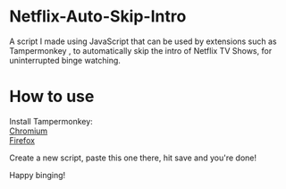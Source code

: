 # Netflix-Auto-Skip-Intro
A script I made using JavaScript that can be used by extensions such as Tampermonkey , to automatically skip the intro of Netflix TV Shows, for uninterrupted binge watching.

# How to use

Install Tampermonkey:<br>
<a href="https://chrome.google.com/webstore/detail/tampermonkey/dhdgffkkebhmkfjojejmpbldmpobfkfo?hl=en">Chromium</a><br>
<a href="https://addons.mozilla.org/en-US/firefox/addon/tampermonkey/">Firefox</a>

Create a new script, paste this one there, hit save and you're done!

Happy binging!
